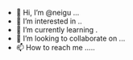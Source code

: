 - 👋 Hi, I’m @neigu ...
- 👀 I’m interested in ..
- 🌱 I’m currently learning .
- 💞️ I’m looking to collaborate on ...
- 📫 How to reach me .....

<!---
neigu/neigu is a ✨ special ✨ repository because its `README.md` (this file) appears on your GitHub profile.
You can click the Preview link to take a look at your changes.
--->
